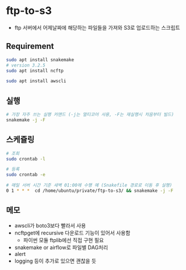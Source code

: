 # ftp-to-s3

- ftp 서버에서 어제날짜에 해당하는 파일들을 가져와 S3로 업로드하는 스크립트

## Requirement

```sh
sudo apt install snakemake
# version 3.2.5
sudo apt install ncftp

sudo apt install awscli
```

## 실행

```sh
# 가장 자주 쓰는 실행 커맨드 (-j는 멀티코어 사용, -F는 재실행시 처음부터 빌드)
snakemake -j -F
```

## 스케쥴링

```sh
# 조회
sudo crontab -l

# 등록
sudo crontab -e

# 매일 서버 시간 기준 새벽 01:00에 수행 예 (Snakefile 경로로 이동 후 실행)
0 1 * * *  cd /home/ubuntu/private/ftp-to-s3/ && snakemake -j -F
```

## 메모

- awscli가 boto3보다 빨라서 사용
- ncftpget에 recursive 다운로드 기능이 있어서 사용함
  - 파이썬 모듈 ftplib에선 직접 구현 필요
- snakemake or airflow로 파일별 DAG처리
- alert
- logging 등이 추가로 있으면 괜찮을 듯
